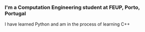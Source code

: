 ### I'm a Computation Engineering student at FEUP, Porto, Portugal
I have learned Python and am in the process of learning C++
